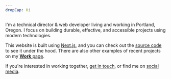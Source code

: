 ```yaml
---
dropCap: Hi
---
```


I'm a technical director & web developer living and working in Portland, Oregon. I focus on building durable, effective, and accessible projects using modern technologies.

This website is built using [Next.js](https://nextjs.org/), and you can check out the [source code](https://github.com/MrSpecific/will-christenson) to see it under the hood. There are also other examples of recent projects on my [**Work** page](/work).

If you're interested in working together, [get in touch](/contact), or find me on [social media](#socials).
